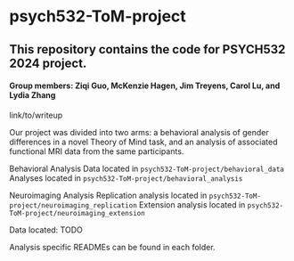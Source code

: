 # psych532-ToM-project

## This repository contains the code for PSYCH532 2024 project.
#### Group members: Ziqi Guo, McKenzie Hagen, Jim Treyens, Carol Lu, and Lydia Zhang

link/to/writeup

Our project was divided into two arms: a behavioral analysis of gender differences in a novel Theory of Mind task, and an analysis of associated functional MRI data from the same participants. 

Behavioral Analysis
Data located in `psych532-ToM-project/behavioral_data`
Analyses located in `psych532-ToM-project/behavioral_analysis`

Neuroimaging Analysis
Replication analysis located in `psych532-ToM-project/neuroimaging_replication`
Extension analysis located in `psych532-ToM-project/neuroimaging_extension` 

Data located: TODO

Analysis specific READMEs can be found in each folder. 
